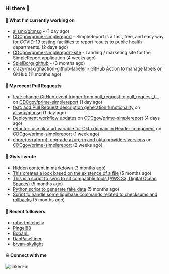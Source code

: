 ### Hi there 👋

#### 🚀 What I'm currently working on

- [alismx/gitmsg](https://github.com/alismx/gitmsg) -  (1 day ago)
- [CDCgov/prime-simplereport](https://github.com/CDCgov/prime-simplereport) - SimpleReport is a fast, free, and easy way for COVID-19 testing facilities to report results to public health departments. (2 days ago)
- [CDCgov/prime-simplereport-site](https://github.com/CDCgov/prime-simplereport-site) - Landing / marketing site for the SimpleReport application (4 weeks ago)
- [SpielBorg/.github](https://github.com/SpielBorg/.github) -  (3 months ago)
- [crazy-max/ghaction-github-labeler](https://github.com/crazy-max/ghaction-github-labeler) - GitHub Action to manage labels on GitHub (11 months ago)

#### 🔨 My recent Pull Requests

- [feat: change GitHub event trigger from pull_request to pull_request_t…](https://github.com/CDCgov/prime-simplereport/pull/6601) on [CDCgov/prime-simplereport](https://github.com/CDCgov/prime-simplereport) (1 day ago)
- [feat: add Pull Request description generation functionality](https://github.com/alismx/gitmsg/pull/2) on [alismx/gitmsg](https://github.com/alismx/gitmsg) (1 day ago)
- [Deployment workflow updates](https://github.com/CDCgov/prime-simplereport/pull/6578) on [CDCgov/prime-simplereport](https://github.com/CDCgov/prime-simplereport) (4 days ago)
- [refactor: use okta url variable for Okta domain in Header component](https://github.com/CDCgov/prime-simplereport/pull/6547) on [CDCgov/prime-simplereport](https://github.com/CDCgov/prime-simplereport) (1 week ago)
- [chore(terraform): upgrade azurerm and okta providers versions](https://github.com/CDCgov/prime-simplereport/pull/6490) on [CDCgov/prime-simplereport](https://github.com/CDCgov/prime-simplereport) (2 weeks ago)

#### 📓 Gists I wrote

- [Hidden content in markdown](https://gist.github.com/cffeb79c933f98279c46906f390fd3a0) (3 months ago)
- [This creates a lock based on the existence of a file](https://gist.github.com/6bb524c02a636a478f49d7387f57869b) (5 months ago)
- [This is a script to sync to s3 compatible tools (AWS S3, Digital Ocean Spaces)](https://gist.github.com/7a42ab3b5203a9eca579f0a80a9dc63b) (5 months ago)
- [Python script to generate fake data](https://gist.github.com/ea13a03b628e2d682334c0adf38400c5) (5 months ago)
- [Script to handle some liquibase commands related to checksums and rollbacks](https://gist.github.com/ac68b4781c7c500bf5c2aa9bd4aaff7c) (5 months ago)

#### 👯 Recent followers

- [robertmitchellv](https://github.com/robertmitchellv)
- [Pingel88](https://github.com/Pingel88)
- [BobanL](https://github.com/BobanL)
- [DanPaseltiner](https://github.com/DanPaseltiner)
- [bryan-skylight](https://github.com/bryan-skylight)

#### ♾️ Connect with me
[<img align="left" alt="linked-in" src="https://img.shields.io/badge/linkedin-%230077B5.svg?&style=for-the-badge&logo=linkedin&logoColor=white" />](https://www.linkedin.com/in/alismx)
